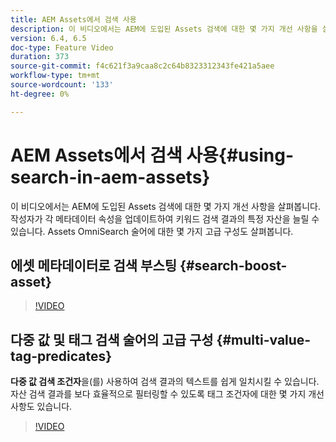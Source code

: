 ```yaml
---
title: AEM Assets에서 검색 사용
description: 이 비디오에서는 AEM에 도입된 Assets 검색에 대한 몇 가지 개선 사항을 살펴봅니다. 작성자가 각 메타데이터 속성을 업데이트하여 키워드 검색 결과의 특정 자산을 늘릴 수 있습니다. Assets OmniSearch 술어에 대한 몇 가지 고급 구성도 살펴봅니다.
version: 6.4, 6.5
doc-type: Feature Video
duration: 373
source-git-commit: f4c621f3a9caa8c2c64b8323312343fe421a5aee
workflow-type: tm+mt
source-wordcount: '133'
ht-degree: 0%

---
```



# AEM Assets에서 검색 사용{#using-search-in-aem-assets}

이 비디오에서는 AEM에 도입된 Assets 검색에 대한 몇 가지 개선 사항을 살펴봅니다. 작성자가 각 메타데이터 속성을 업데이트하여 키워드 검색 결과의 특정 자산을 늘릴 수 있습니다. Assets OmniSearch 술어에 대한 몇 가지 고급 구성도 살펴봅니다.

## 에셋 메타데이터로 검색 부스팅 {#search-boost-asset}

>[!VIDEO](https://video.tv.adobe.com/v/16766?quality=12&learn=on)

## 다중 값 및 태그 검색 술어의 고급 구성 {#multi-value-tag-predicates}

**다중 값 검색 조건자**&#x200B;을(를) 사용하여 검색 결과의 텍스트를 쉽게 일치시킬 수 있습니다. 자산 검색 결과를 보다 효율적으로 필터링할 수 있도록 태그 조건자에 대한 몇 가지 개선 사항도 있습니다.

>[!VIDEO](https://video.tv.adobe.com/v/16457?quality=12&learn=on)
